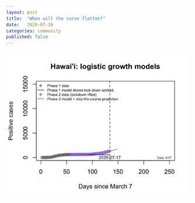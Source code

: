 ```yaml
---
layout: post
title:  "When will the curve flatten?"
date:   2020-07-26
categories: community
published: false
---
```


<img src="https://github.com/jmadinlab/covid_logistic/raw/master/figs/hawaii_nyt.gif" width="600"/>
